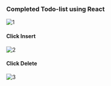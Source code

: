 ### Completed Todo-list using React


![1](https://user-images.githubusercontent.com/26092150/47142202-6798f080-d290-11e8-9715-415736a916df.JPG)
#### Click Insert
![2](https://user-images.githubusercontent.com/26092150/47142200-67005a00-d290-11e8-92ba-bbbaa11752fd.JPG)
#### Click Delete
![3](https://user-images.githubusercontent.com/26092150/47142201-67005a00-d290-11e8-9249-77be6a6c42b4.JPG)
